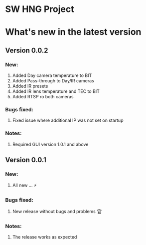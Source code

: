 # SW HNG Project 

# What's new in the latest version

## Version 0.0.2
### New:
1. Added Day camera temperature to BIT
2. Added Pass-through to Day/IR cameras
3. Added IR presets
4. Added IR lens temperature and TEC to BIT
5. Added RTSP ro both cameras
### Bugs fixed:
1. Fixed issue where additional IP was not set on startup
### Notes:
1. Required GUI version 1.0.1 and above

## Version 0.0.1
### New:
1. All new ... ⚡
### Bugs fixed:
1. New release without bugs and problems 🏆
### Notes:
1. The release works as expected